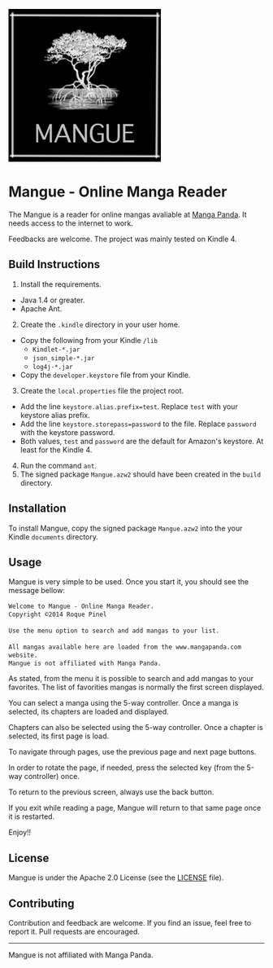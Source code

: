 ![Mangue Logo](https://raw.githubusercontent.com/repinel/Mangue/master/images/mangue_logo.jpg)

# Mangue - Online Manga Reader

The Mangue is a reader for online mangas avaliable at [Manga Panda](http://www.mangapanda.com). It needs access to the internet to work.

Feedbacks are welcome. The project was mainly tested on Kindle 4.

## Build Instructions

1. Install the requirements.
  * Java 1.4 or greater.
  * Apache Ant.
2. Create the `.kindle` directory in your user home.
  * Copy the following from your Kindle `/lib`
    * `Kindlet-*.jar`
    * `json_simple-*.jar`
    * `log4j-*.jar`
  * Copy the `developer.keystore` file from your Kindle.
3. Create the `local.properties` file the project root.
  * Add the line `keystore.alias.prefix=test`. Replace `test` with your keystore alias prefix.
  * Add the line `keystore.storepass=password` to the file. Replace `password` with the keystore password.
  * Both values, `test` and `password` are the default for Amazon's keystore. At least for the Kindle 4.
4. Run the command `ant`.
5. The signed package `Mangue.azw2` should have been created in the `build` directory.

## Installation

To install Mangue, copy the signed package `Mangue.azw2` into the your Kindle `documents` directory.

## Usage

Mangue is very simple to be used. Once you start it, you should see the message bellow:

```
Welcome to Mangue - Online Manga Reader.
Copyright ©2014 Roque Pinel

Use the menu option to search and add mangas to your list.

All mangas available here are loaded from the www.mangapanda.com website.
Mangue is not affiliated with Manga Panda.
```

As stated, from the menu it is possible to search and add mangas to your favorites. The list of favorities mangas is normally the first screen displayed.

You can select a manga using the 5-way controller. Once a manga is selected, its chapters are loaded and displayed.

Chapters can also be selected using the 5-way controller. Once a chapter is selected, its first page is load.

To navigate through pages, use the previous page and next page buttons.

In order to rotate the page, if needed, press the selected key (from the 5-way controller) once.

To return to the previous screen, always use the back button.

If you exit while reading a page, Mangue will return to that same page once it is restarted.

Enjoy!!

## License

Mangue is under the Apache 2.0 License (see the [LICENSE](https://raw.github.com/repinel/Mangue/master/doc/Apache-2.0) file).

## Contributing

Contribution and feedback are welcome. If you find an issue, feel free to report it. Pull requests are encouraged.

------

Mangue is not affiliated with Manga Panda.

